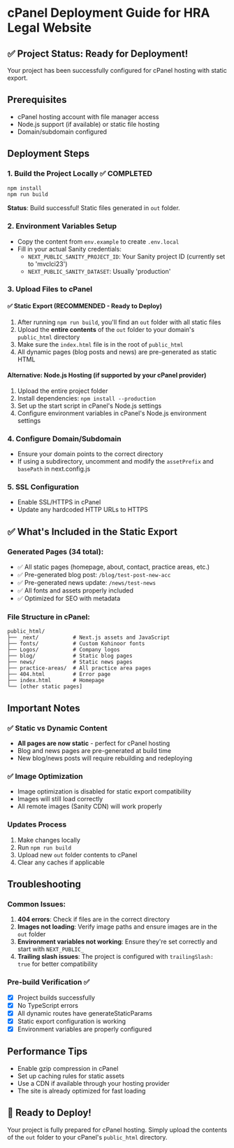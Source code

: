 # cPanel Deployment Guide for HRA Legal Website

## ✅ Project Status: Ready for Deployment!

Your project has been successfully configured for cPanel hosting with static export.

## Prerequisites
- cPanel hosting account with file manager access
- Node.js support (if available) or static file hosting
- Domain/subdomain configured

## Deployment Steps

### 1. Build the Project Locally ✅ COMPLETED
```bash
npm install
npm run build
```
**Status**: Build successful! Static files generated in `out` folder.

### 2. Environment Variables Setup
- Copy the content from `env.example` to create `.env.local`
- Fill in your actual Sanity credentials:
  - `NEXT_PUBLIC_SANITY_PROJECT_ID`: Your Sanity project ID (currently set to 'mvclci23')
  - `NEXT_PUBLIC_SANITY_DATASET`: Usually 'production'

### 3. Upload Files to cPanel

#### ✅ Static Export (RECOMMENDED - Ready to Deploy)
1. After running `npm run build`, you'll find an `out` folder with all static files
2. Upload the **entire contents** of the `out` folder to your domain's `public_html` directory
3. Make sure the `index.html` file is in the root of `public_html`
4. All dynamic pages (blog posts and news) are pre-generated as static HTML

#### Alternative: Node.js Hosting (if supported by your cPanel provider)
1. Upload the entire project folder
2. Install dependencies: `npm install --production`
3. Set up the start script in cPanel's Node.js settings
4. Configure environment variables in cPanel's Node.js environment settings

### 4. Configure Domain/Subdomain
- Ensure your domain points to the correct directory
- If using a subdirectory, uncomment and modify the `assetPrefix` and `basePath` in next.config.js

### 5. SSL Configuration
- Enable SSL/HTTPS in cPanel
- Update any hardcoded HTTP URLs to HTTPS

## ✅ What's Included in the Static Export

### Generated Pages (34 total):
- ✅ All static pages (homepage, about, contact, practice areas, etc.)
- ✅ Pre-generated blog post: `/blog/test-post-new-acc`
- ✅ Pre-generated news update: `/news/test-news`
- ✅ All fonts and assets properly included
- ✅ Optimized for SEO with metadata

### File Structure in cPanel:
```
public_html/
├── _next/           # Next.js assets and JavaScript
├── fonts/           # Custom Kohinoor fonts
├── Logos/           # Company logos
├── blog/            # Static blog pages
├── news/            # Static news pages
├── practice-areas/  # All practice area pages
├── 404.html         # Error page
├── index.html       # Homepage
└── [other static pages]
```

## Important Notes

### ✅ Static vs Dynamic Content
- **All pages are now static** - perfect for cPanel hosting
- Blog and news pages are pre-generated at build time
- New blog/news posts will require rebuilding and redeploying

### ✅ Image Optimization
- Image optimization is disabled for static export compatibility
- Images will still load correctly
- All remote images (Sanity CDN) will work properly

### Updates Process
1. Make changes locally
2. Run `npm run build`
3. Upload new `out` folder contents to cPanel
4. Clear any caches if applicable

## Troubleshooting

### Common Issues:
1. **404 errors**: Check if files are in the correct directory
2. **Images not loading**: Verify image paths and ensure images are in the `out` folder
3. **Environment variables not working**: Ensure they're set correctly and start with `NEXT_PUBLIC_`
4. **Trailing slash issues**: The project is configured with `trailingSlash: true` for better compatibility

### Pre-build Verification ✅
- [x] Project builds successfully
- [x] No TypeScript errors
- [x] All dynamic routes have generateStaticParams
- [x] Static export configuration is working
- [x] Environment variables are properly configured

## Performance Tips
- Enable gzip compression in cPanel
- Set up caching rules for static assets
- Use a CDN if available through your hosting provider
- The site is already optimized for fast loading

## 🚀 Ready to Deploy!
Your project is fully prepared for cPanel hosting. Simply upload the contents of the `out` folder to your cPanel's `public_html` directory. 